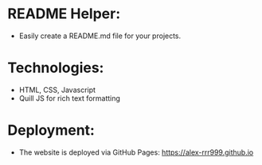 # README Helper:
- Easily create a README.md file for your projects.
# Technologies:
- HTML, CSS, Javascript
- Quill JS for rich text formatting
# Deployment:
- The website is deployed via GitHub Pages: https://alex-rrr999.github.io
